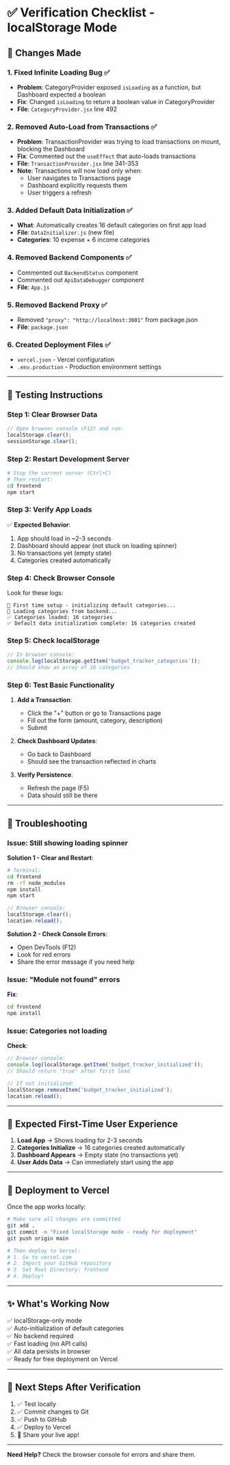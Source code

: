 # ✅ Verification Checklist - localStorage Mode

## 🔧 Changes Made

### 1. **Fixed Infinite Loading Bug** ✅
- **Problem**: CategoryProvider exposed `isLoading` as a function, but Dashboard expected a boolean
- **Fix**: Changed `isLoading` to return a boolean value in CategoryProvider
- **File**: `CategoryProvider.jsx` line 492

### 2. **Removed Auto-Load from Transactions** ✅  
- **Problem**: TransactionProvider was trying to load transactions on mount, blocking the Dashboard
- **Fix**: Commented out the `useEffect` that auto-loads transactions
- **File**: `TransactionProvider.jsx` line 341-353
- **Note**: Transactions will now load only when:
  - User navigates to Transactions page
  - Dashboard explicitly requests them
  - User triggers a refresh

### 3. **Added Default Data Initialization** ✅
- **What**: Automatically creates 16 default categories on first app load
- **File**: `DataInitializer.js` (new file)
- **Categories**: 10 expense + 6 income categories

### 4. **Removed Backend Components** ✅
- Commented out `BackendStatus` component
- Commented out `ApiDataDebugger` component  
- **File**: `App.js`

### 5. **Removed Backend Proxy** ✅
- Removed `"proxy": "http://localhost:3001"` from package.json
- **File**: `package.json`

### 6. **Created Deployment Files** ✅
- `vercel.json` - Vercel configuration
- `.env.production` - Production environment settings

---

## 🧪 Testing Instructions

### Step 1: Clear Browser Data
```javascript
// Open browser console (F12) and run:
localStorage.clear();
sessionStorage.clear();
```

### Step 2: Restart Development Server
```bash
# Stop the current server (Ctrl+C)
# Then restart:
cd frontend
npm start
```

### Step 3: Verify App Loads
✅ **Expected Behavior**:
1. App should load in ~2-3 seconds
2. Dashboard should appear (not stuck on loading spinner)
3. No transactions yet (empty state)
4. Categories created automatically

### Step 4: Check Browser Console
Look for these logs:
```
🌱 First time setup - initializing default categories...
🔄 Loading categories from backend...
✅ Categories loaded: 16 categories
✅ Default data initialization complete: 16 categories created
```

### Step 5: Check localStorage
```javascript
// In browser console:
console.log(localStorage.getItem('budget_tracker_categories'));
// Should show an array of 16 categories
```

### Step 6: Test Basic Functionality
1. **Add a Transaction**:
   - Click the "+" button or go to Transactions page
   - Fill out the form (amount, category, description)
   - Submit

2. **Check Dashboard Updates**:
   - Go back to Dashboard
   - Should see the transaction reflected in charts

3. **Verify Persistence**:
   - Refresh the page (F5)
   - Data should still be there

---

## 🐛 Troubleshooting

### Issue: Still showing loading spinner

**Solution 1 - Clear and Restart**:
```bash
# Terminal:
cd frontend
rm -rf node_modules
npm install
npm start
```

```javascript
// Browser console:
localStorage.clear();
location.reload();
```

**Solution 2 - Check Console Errors**:
- Open DevTools (F12)
- Look for red errors
- Share the error message if you need help

### Issue: "Module not found" errors

**Fix**:
```bash
cd frontend
npm install
```

### Issue: Categories not loading

**Check**:
```javascript
// Browser console:
console.log(localStorage.getItem('budget_tracker_initialized'));
// Should return "true" after first load

// If not initialized:
localStorage.removeItem('budget_tracker_initialized');
location.reload();
```

---

## 📱 Expected First-Time User Experience

1. **Load App** → Shows loading for 2-3 seconds
2. **Categories Initialize** → 16 categories created automatically
3. **Dashboard Appears** → Empty state (no transactions yet)
4. **User Adds Data** → Can immediately start using the app

---

## 🚀 Deployment to Vercel

Once the app works locally:

```bash
# Make sure all changes are committed
git add .
git commit -m "Fixed localStorage mode - ready for deployment"
git push origin main

# Then deploy to Vercel:
# 1. Go to vercel.com
# 2. Import your GitHub repository
# 3. Set Root Directory: frontend
# 4. Deploy!
```

---

## ✨ What's Working Now

✅ localStorage-only mode  
✅ Auto-initialization of default categories  
✅ No backend required  
✅ Fast loading (no API calls)  
✅ All data persists in browser  
✅ Ready for free deployment on Vercel  

---

## 🎯 Next Steps After Verification

1. ✅ Test locally
2. ✅ Commit changes to Git
3. ✅ Push to GitHub
4. ✅ Deploy to Vercel
5. 🎉 Share your live app!

---

**Need Help?** Check the browser console for errors and share them.
